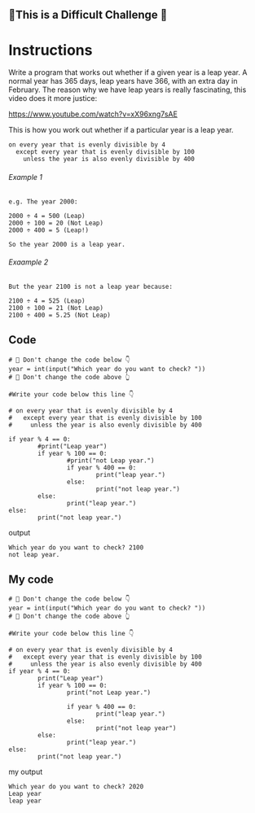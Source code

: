 ## 💪This is a Difficult Challenge 💪

# Instructions
Write a program that works out whether if a given year is a leap year. A normal year has 365 days, leap years have 366, with an extra day in February. 
The reason why we have leap years is really fascinating, this video does it more justice:

https://www.youtube.com/watch?v=xX96xng7sAE

This is how you work out whether if a particular year is a leap year.

    on every year that is evenly divisible by 4 
      except every year that is evenly divisible by 100 
        unless the year is also evenly divisible by 400
        
###### Example 1

    e.g. The year 2000:

    2000 ÷ 4 = 500 (Leap)
    2000 ÷ 100 = 20 (Not Leap)
    2000 ÷ 400 = 5 (Leap!)

    So the year 2000 is a leap year.


###### Exaample 2

    But the year 2100 is not a leap year because:

    2100 ÷ 4 = 525 (Leap)
    2100 ÷ 100 = 21 (Not Leap)
    2100 ÷ 400 = 5.25 (Not Leap)
    
## Code

    # 🚨 Don't change the code below 👇
    year = int(input("Which year do you want to check? "))
    # 🚨 Don't change the code above 👆

    #Write your code below this line 👇

    # on every year that is evenly divisible by 4 
    #   except every year that is evenly divisible by 100 
    #     unless the year is also evenly divisible by 400

    if year % 4 == 0:
            #print("Leap year")  
            if year % 100 == 0:
                    #print("not Leap year.")
                    if year % 400 == 0:
                            print("leap year.")
                    else: 
                            print("not leap year.")
            else:
                    print("leap year.")
    else:
            print("not leap year.") 

output

    Which year do you want to check? 2100
    not leap year.


## My code

    # 🚨 Don't change the code below 👇
    year = int(input("Which year do you want to check? "))
    # 🚨 Don't change the code above 👆

    #Write your code below this line 👇

    # on every year that is evenly divisible by 4 
    #   except every year that is evenly divisible by 100 
    #     unless the year is also evenly divisible by 400
    if year % 4 == 0:
            print("Leap year")  
            if year % 100 == 0:
                    print("not Leap year.")

                    if year % 400 == 0:
                            print("leap year.")
                    else:
                            print("not leap year")
            else:
                    print("leap year.")
    else:
            print("not leap year.")    


my output

    Which year do you want to check? 2020
    Leap year
    leap year
